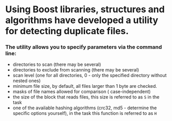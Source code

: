 # Using Boost libraries, structures and algorithms have developed a utility for detecting duplicate files.
### The utility allows you to specify parameters via the command line:
* directories to scan (there may be several)
* directories to exclude from scanning (there may be several)
* scan level (one for all directories, 0 - only the specified
directory without nested ones)
* minimum file size, by default, all files
larger than 1 byte are checked.
* masks of file names allowed for comparison (
case-independent)
* the size of the block that reads files, this
size is referred to as `S` in the task
* one of the available hashing algorithms (crc32, md5 -
determine the specific options yourself), in the task
this function is referred to as `H`
